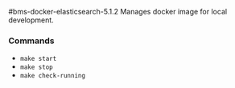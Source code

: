 #bms-docker-elasticsearch-5.1.2
Manages docker image for local development.

### Commands
- `make start`
- `make stop`
- `make check-running`